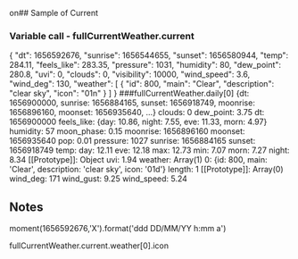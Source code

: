 on## Sample of Current

### Variable call - fullCurrentWeather.current

{
    "dt": 1656592676,
    "sunrise": 1656544655,
    "sunset": 1656580944,
    "temp": 284.11,
    "feels_like": 283.35,
    "pressure": 1031,
    "humidity": 80,
    "dew_point": 280.8,
    "uvi": 0,
    "clouds": 0,
    "visibility": 10000,
    "wind_speed": 3.6,
    "wind_deg": 130,
    "weather": [
        {
            "id": 800,
            "main": "Clear",
            "description": "clear sky",
            "icon": "01n"
        }
    ]
}
###fullCurrentWeather.daily[0]
{dt: 1656900000, sunrise: 1656884165, sunset: 1656918749, moonrise: 1656896160, moonset: 1656935640, …}
clouds: 0
dew_point: 3.75
dt: 1656900000
feels_like: {day: 10.86, night: 7.55, eve: 11.33, morn: 4.97}
humidity: 57
moon_phase: 0.15
moonrise: 1656896160
moonset: 1656935640
pop: 0.01
pressure: 1027
sunrise: 1656884165
sunset: 1656918749
temp:
	day: 12.11
	eve: 12.18
	max: 12.73
	min: 7.07
	morn: 7.27
	night: 8.34
[[Prototype]]: Object
uvi: 1.94
weather: Array(1)
0: {id: 800, main: 'Clear', description: 'clear sky', icon: '01d'}
length: 1
[[Prototype]]: Array(0)
	wind_deg: 171
	wind_gust: 9.25
	wind_speed: 5.24


## Notes
moment(1656592676,'X').format('ddd DD/MM/YY h:mm a')

fullCurrentWeather.current.weather[0].icon
